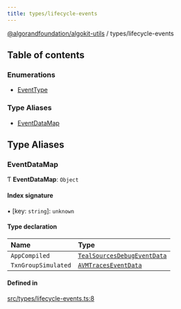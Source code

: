 ```yaml
---
title: types/lifecycle-events
---
```


[@algorandfoundation/algokit-utils](/reference/algokit-utils-ts/api/readme/) / types/lifecycle-events

## Table of contents

### Enumerations

- [EventType](/reference/algokit-utils-ts/api/enums/types_lifecycle_eventseventtype/)

### Type Aliases

- [EventDataMap](types_lifecycle_events.md#eventdatamap)

## Type Aliases

### EventDataMap

Ƭ **EventDataMap**: `Object`

#### Index signature

▪ [key: `string`]: `unknown`

#### Type declaration

| Name                | Type                                                                                                                |
| :------------------ | :------------------------------------------------------------------------------------------------------------------ |
| `AppCompiled`       | [`TealSourcesDebugEventData`](/reference/algokit-utils-ts/api/interfaces/types_debuggingtealsourcesdebugeventdata/) |
| `TxnGroupSimulated` | [`AVMTracesEventData`](/reference/algokit-utils-ts/api/interfaces/types_debuggingavmtraceseventdata/)               |

#### Defined in

[src/types/lifecycle-events.ts:8](https://github.com/algorandfoundation/algokit-utils-ts/blob/main/src/types/lifecycle-events.ts#L8)
